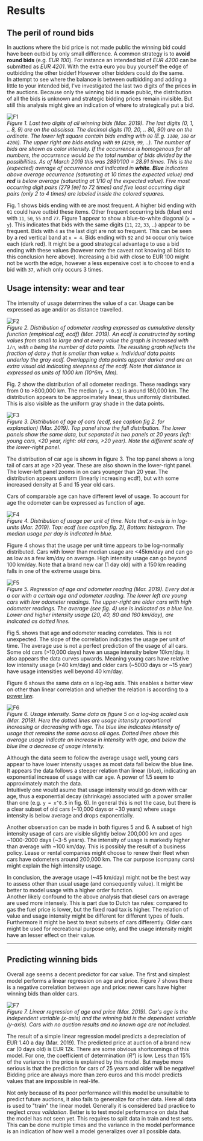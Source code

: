 # Results

## The peril of round bids

In auctions where the bid price is not made public the winning bid could have been outbid by only small difference. A common strategy is to **avoid round bids** (e.g. _EUR 100_). For instance an intended bid of _EUR 4200_ can be submitted as _EUR 4201_. With the extra euro you buy yourself the edge of outbidding the other bidder! However other bidders could do the same.  
In attempt to see where the balance is between outbidding and adding a little to your intended bid, I've investigated the last two digits of the prices in the auctions. Because only the winning bid is made public, the distribution of all the bids is unknown and strategic bidding prices remain invisible. But still this analysis might give an indication of where to strategically put a bid.

![F1](./last-two-digits.png)  
_Figure 1. Last two digits of all winning bids (Mar. 2019). The last digits (0, 1, .. 8, 9) are on the abscissa. The decimal digits (10, 20, .. 80, 90) are on the ordinate. The lower left square contain bids ending with `00` (E.g. `1100`, `100` or `4200`). The upper right are bids ending with `99` (`4299`, `99`, ..). The number of bids are shown as color intensity. If the occurrence is homogenous for all numbers, the occurrence would be the total number of bids divided by the possibilities. As of March 2019 this was 2891/100 = 28.91 times. This is the (expected) average of occurrence and indicated in **white**. **Blue** indicates above average occurrence (saturating at 10 times the expected value) and **red** is below average (saturating at 1/10 of the expected value). Five most occurring digit pairs (279 [`00`] to 72 times) and five least occurring digit pairs (only 2 to 4 times) are labeled inside the colored squares._

Fig. 1 shows bids ending with `00` are most frequent. A higher bid ending with `01` could have outbid these items. Other frequent occurring bids (blue) end with `11`, `50`, `55` and `77`. Figure 1 appear to show a blue-to-white diagonal (`x = y`). This indicates that bids with the same digits (`11`, `22`, `33`, ..) appear to be frequent. Bids with `4` as the last digit are not so frequent. This can be seen by a red vertical band at `x = 4`. Bids ending with `92` and `94` occur only twice each (dark red). It might be a good strategical advantage to use a bid ending with these values (however note the caveat not knowing all bids to this conclusion here above). Increasing a bid with close to EUR 100 might not be worth the edge, however a less expensive cost is to choose to end a bid with `37`, which only occurs 3 times.

## Usage intensity: wear and tear

The intensity of usage determines the value of a car. Usage can be expressed as age and/or as distance travelled.

![F2](./odometer-ecdf.png)  
_Figure 2. Distribution of odometer reading expressed as cumulative density function (empirical cdf, ecdf) (Mar. 2019). An ecdf is constructed by sorting values from small to large and at every value the graph is increased with `1/n`, with `n` being the number of data points. The resulting graph reflects the fraction of data `y` that is smaller than value `x`. Individual data points underlay the gray ecdf. Overlapping data points appear darker and are an extra visual aid indicating steepness of the ecdf. Note that distance is expressed as units of 1000 km (10^6m, Mm)._

Fig. 2 show the distribution of all odometer readings. These readings vary from 0 to >800,000 km. The median (`y = 0.5`) is around 180,000 km. The distribution appears to be approximately linear, thus uniformly distributed. This is also visible as the uniform gray shade in the data points.

![F3](./age-ecdf.png)  
_Figure 3. Distribution of age of cars (ecdf, see caption fig 2. for explanation) (Mar. 2019). Top panel show the full distribution. The lower panels show the same data, but separated in two panels at 20 years (left: young cars, <20 year, right: old cars, >20 year). Note the different scale of the lower-right panel._

The distribution of car age is shown in figure 3. The top panel shows a long tail of cars at age >20 year. These are also shown in the lower-right panel. The lower-left panel zooms in on cars younger than 20 year. The distribution appears uniform (linearly increasing ecdf), but with some increased density at 5 and 15 year old cars.

Cars of comparable age can have different level of usage. To account for age the odometer can be expressed as function of age. 

![F4](./usage-dist.png)  
_Figure 4. Distribution of usage per unit of time. Note that x-axis is in log-units (Mar. 2019). Top: ecdf (see caption fig. 2), Bottom: histogram. The median usage per day is indicated in blue._

Figure 4 shows that the usage per unit time appears to be log-normally distributed. Cars with lower than median usage are <45km/day and can go as low as a few km/day on average. High intensity usage can go beyond 100 km/day. Note that a brand new car (1 day old) with a 150 km reading falls in one of the extreme usage bins.

![F5](./usage-regression.png)  
_Figure 5. Regression of age and odometer reading (Mar. 2019). Every dot is a car with a certain age and odometer reading. The lower left are young cars with low odometer readings. The upper-right are older cars with high odometer readings. The average (see fig. 4) use is indicated as a blue line. Lower and higher intensity usage (20, 40, 80 and 160 km/day), are indicated as dotted lines._

Fig 5. shows that age and odometer reading correlates. This is not unexpected. The slope of the correlation indicates the usage per unit of time. The average use is not a perfect prediction of the usage of all cars. Some old cars (>10,000 days) have an usage intensity below 10km/day. It also appears the data curves upwards. Meaning young cars have relative low intensity usage (>40 km/day) and older cars (~5000 days or ~15 year) have usage intensities well beyond 40 km/day.

Figure 6 shows the same data on a log-log axis. This enables a better view on other than linear correlation and whether the relation is according to a [power law](https://en.wikipedia.org/wiki/Power_law).

![F6](./usage-regression-loglog.png)  
_Figure 6. Usage intensity. Same data as figure 5 on a log-log scaled axis (Mar. 2019). Here the dotted lines are usage intensity proportional increasing or decreasing with age. The blue line indicates intensity of usage that remains the same across all ages. Dotted lines above this average usage indicate an increase in intensity with age, and below the blue line a decrease of usage intensity._

Although the data seem to follow the average usage well, young cars appear to have lower intensity usages as most data fall below the blue line. It appears the data follows a steeper relation than linear (blue), indicating an exponential increase of usage with car age. A power of 1.5 seem to approximately match the data.  
Intuitively one would asume that usage intensity would go down with car age, thus a exponential decay (shrinkage) associated with a power smaller than one (e.g. `y = x^0.5` in fig. 6). In general this is not the case, but there is a clear subset of old cars (~10,000 days or ~30 years) where usage intensity is below average and drops exponentially.  

Another observation can be made in both figures 5 and 6. A subset of high intensity usage of cars are visible slightly below 200,000 km and ages ~1000-2000 days (~3-5 years). The intensity of usage is markedly higher than average with ~100 km/day. This is possibly the result of a business policy. Lease or rental companies might choose to renew their fleet when cars have odometers around 200,000 km. The car purpose (company cars) might explain the high intensity usage.

In conclusion, the average usage (~45 km/day) might not be the best way to assess other than usual usage (and consequently value). It might be better to model usage with a higher order function.  
Another likely confound to the above analysis that diesel cars on average are used more intensely. This is part due to Dutch tax rules: compared to gas the fuel price is lower, but the fixed road tax is higher. The relation of value and usage intensity might be different for different types of fuels.  
Furthermore it might be best to treat subsets of cars differently. Older cars might be used for recreational purpose only, and the usage intensity might have an lesser effect on their value.

- - - - 
## Predicting winning bids

Overall age seems a decent predictor for car value. The first and simplest model performs a linear regression on age and price. Figure 7 shows there is a negative correlation between age and price: newer cars have higher winning bids than older cars. 

![F7](./linear_regression_no_cv.png)  
_Figure 7. Linear regression of age and price (Mar. 2019). Car's age is the independent variable (x-axis) and the winning bid is the dependent variable (y-axis). Cars with no auction results and no known age are not included._

The result of a simple linear regression model predicts a depreciation of EUR 1.40 a day (Mar. 2019). The predicted price at auction of a brand new car (0 days old) is EUR 12k. There are some obvious shortcomings of this model. For one, the coefficient of determination (_R²_) is low. Less than 15% of the variance in the price is explained by this model. But maybe more serious is that the prediction for cars of 25 years and older will be negative! Bidding price are always more than zero euros and this model predicts values that are impossible in real-life. 

Not only because of its poor performance will this model be unsuitable to predict future auctions, it also fails to generalize for other data. Here all data is used to "train" the linear model. Generally it is considered bad practice to neglect _cross validation_. Better is to test model performance on data that the model has not seen yet. This requires to split data in train and test sets. This can be done multiple times and the variance in the model performance is an indication of how well a model generalizes over all possible data.

